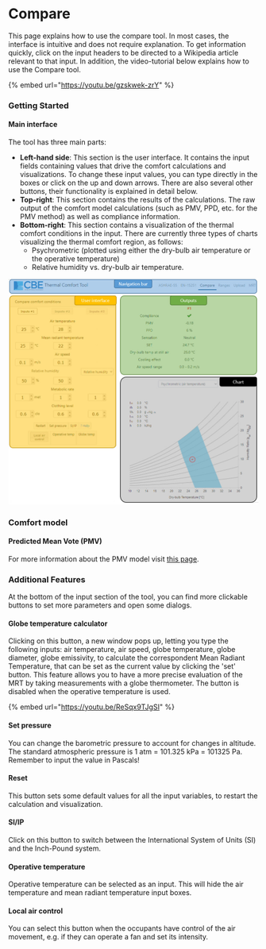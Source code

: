 # Compare

This page explains how to use the compare tool. In most cases, the interface is intuitive and does not require explanation. To get information quickly, click on the input headers to be directed to a Wikipedia article relevant to that input. In addition, the video-tutorial below explains how to use the Compare tool.

{% embed url="https://youtu.be/gzskwek-zrY" %}

### Getting Started

#### Main interface

The tool has three main parts:

* **Left-hand side**: This section is the user interface. It contains the input fields containing values that drive the comfort calculations and visualizations. To change these input values, you can type directly in the boxes or click on the up and down arrows. There are also several other buttons, their functionality is explained in detail below.
* **Top-right**: This section contains the results of the calculations. The raw output of the comfort model calculations \(such as PMV, PPD, etc. for the PMV method\) as well as compliance information.
* **Bottom-right**: This section contains a visualization of the thermal comfort conditions in the input. There are currently three types of charts visualizing the thermal comfort region, as follows:
  * Psychrometric \(plotted using either the dry-bulb air temperature or the operative temperature\)
  * Relative humidity vs. dry-bulb air temperature.

![Compare page layout](../.gitbook/assets/help-compare.jpg)

### Comfort model

#### Predicted Mean Vote \(PMV\)

For more information about the PMV model visit [this page](pmv.md).

### Additional Features

At the bottom of the input section of the tool, you can find more clickable buttons to set more parameters and open some dialogs.

#### Globe temperature calculator

Clicking on this button, a new window pops up, letting you type the following inputs: air temperature, air speed, globe temperature, globe diameter, globe emissivity, to calculate the correspondent Mean Radiant Temperature, that can be set as the current value by clicking the 'set' button. This feature allows you to have a more precise evaluation of the MRT by taking measurements with a globe thermometer. The button is disabled when the operative temperature is used.

{% embed url="https://youtu.be/ReSqx9TJgSI" %}

#### Set pressure

You can change the barometric pressure to account for changes in altitude. The standard atmospheric pressure is 1 atm = 101.325 kPa = 101325 Pa. Remember to input the value in Pascals!

#### Reset

This button sets some default values for all the input variables, to restart the calculation and visualization.

#### SI/IP

Click on this button to switch between the International System of Units \(SI\) and the Inch-Pound system.

#### Operative temperature

Operative temperature can be selected as an input. This will hide the air temperature and mean radiant temperature input boxes.

#### Local air control

You can select this button when the occupants have control of the air movement, e.g. if they can operate a fan and set its intensity.


